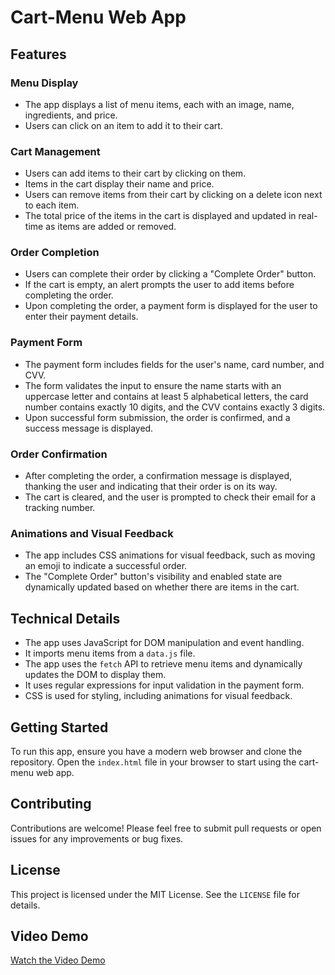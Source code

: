 # Cart-Menu Web App

## Features

### Menu Display

- The app displays a list of menu items, each with an image, name, ingredients, and price.
- Users can click on an item to add it to their cart.

### Cart Management

- Users can add items to their cart by clicking on them.
- Items in the cart display their name and price.
- Users can remove items from their cart by clicking on a delete icon next to each item.
- The total price of the items in the cart is displayed and updated in real-time as items are added or removed.

### Order Completion

- Users can complete their order by clicking a "Complete Order" button.
- If the cart is empty, an alert prompts the user to add items before completing the order.
- Upon completing the order, a payment form is displayed for the user to enter their payment details.

### Payment Form

- The payment form includes fields for the user's name, card number, and CVV.
- The form validates the input to ensure the name starts with an uppercase letter and contains at least 5 alphabetical letters, the card number contains exactly 10 digits, and the CVV contains exactly 3 digits.
- Upon successful form submission, the order is confirmed, and a success message is displayed.

### Order Confirmation

- After completing the order, a confirmation message is displayed, thanking the user and indicating that their order is on its way.
- The cart is cleared, and the user is prompted to check their email for a tracking number.

### Animations and Visual Feedback

- The app includes CSS animations for visual feedback, such as moving an emoji to indicate a successful order.
- The "Complete Order" button's visibility and enabled state are dynamically updated based on whether there are items in the cart.

## Technical Details

- The app uses JavaScript for DOM manipulation and event handling.
- It imports menu items from a `data.js` file.
- The app uses the `fetch` API to retrieve menu items and dynamically updates the DOM to display them.
- It uses regular expressions for input validation in the payment form.
- CSS is used for styling, including animations for visual feedback.

## Getting Started

To run this app, ensure you have a modern web browser and clone the repository. Open the `index.html` file in your browser to start using the cart-menu web app.

## Contributing

Contributions are welcome! Please feel free to submit pull requests or open issues for any improvements or bug fixes.

## License

This project is licensed under the MIT License. See the `LICENSE` file for details.

## Video Demo

[Watch the Video Demo](https://youtu.be/QjqM2UsSfU0)
